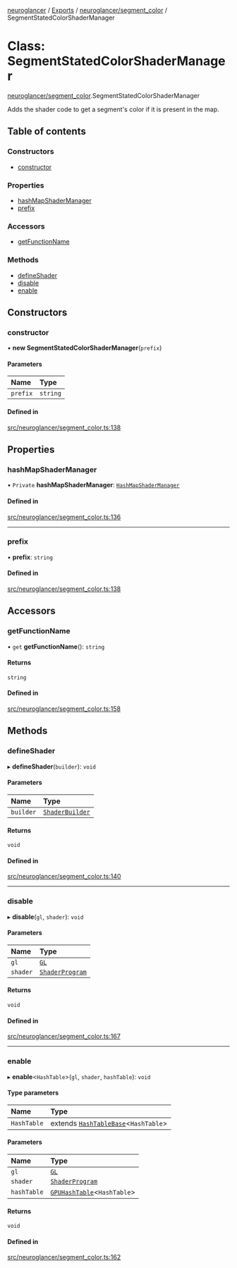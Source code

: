 [neuroglancer](../README.md) / [Exports](../modules.md) / [neuroglancer/segment\_color](../modules/neuroglancer_segment_color.md) / SegmentStatedColorShaderManager

# Class: SegmentStatedColorShaderManager

[neuroglancer/segment_color](../modules/neuroglancer_segment_color.md).SegmentStatedColorShaderManager

Adds the shader code to get a segment's color if it is present in the map.

## Table of contents

### Constructors

- [constructor](neuroglancer_segment_color.SegmentStatedColorShaderManager.md#constructor)

### Properties

- [hashMapShaderManager](neuroglancer_segment_color.SegmentStatedColorShaderManager.md#hashmapshadermanager)
- [prefix](neuroglancer_segment_color.SegmentStatedColorShaderManager.md#prefix)

### Accessors

- [getFunctionName](neuroglancer_segment_color.SegmentStatedColorShaderManager.md#getfunctionname)

### Methods

- [defineShader](neuroglancer_segment_color.SegmentStatedColorShaderManager.md#defineshader)
- [disable](neuroglancer_segment_color.SegmentStatedColorShaderManager.md#disable)
- [enable](neuroglancer_segment_color.SegmentStatedColorShaderManager.md#enable)

## Constructors

### constructor

• **new SegmentStatedColorShaderManager**(`prefix`)

#### Parameters

| Name | Type |
| :------ | :------ |
| `prefix` | `string` |

#### Defined in

[src/neuroglancer/segment_color.ts:138](https://github.com/ActiveBrainAtlas2/neuroglancer/blob/91617476/src/neuroglancer/segment_color.ts#L138)

## Properties

### hashMapShaderManager

• `Private` **hashMapShaderManager**: [`HashMapShaderManager`](neuroglancer_gpu_hash_shader.HashMapShaderManager.md)

#### Defined in

[src/neuroglancer/segment_color.ts:136](https://github.com/ActiveBrainAtlas2/neuroglancer/blob/91617476/src/neuroglancer/segment_color.ts#L136)

___

### prefix

• **prefix**: `string`

#### Defined in

[src/neuroglancer/segment_color.ts:138](https://github.com/ActiveBrainAtlas2/neuroglancer/blob/91617476/src/neuroglancer/segment_color.ts#L138)

## Accessors

### getFunctionName

• `get` **getFunctionName**(): `string`

#### Returns

`string`

#### Defined in

[src/neuroglancer/segment_color.ts:158](https://github.com/ActiveBrainAtlas2/neuroglancer/blob/91617476/src/neuroglancer/segment_color.ts#L158)

## Methods

### defineShader

▸ **defineShader**(`builder`): `void`

#### Parameters

| Name | Type |
| :------ | :------ |
| `builder` | [`ShaderBuilder`](neuroglancer_webgl_shader.ShaderBuilder.md) |

#### Returns

`void`

#### Defined in

[src/neuroglancer/segment_color.ts:140](https://github.com/ActiveBrainAtlas2/neuroglancer/blob/91617476/src/neuroglancer/segment_color.ts#L140)

___

### disable

▸ **disable**(`gl`, `shader`): `void`

#### Parameters

| Name | Type |
| :------ | :------ |
| `gl` | [`GL`](../interfaces/neuroglancer_webgl_context.GL.md) |
| `shader` | [`ShaderProgram`](neuroglancer_webgl_shader.ShaderProgram.md) |

#### Returns

`void`

#### Defined in

[src/neuroglancer/segment_color.ts:167](https://github.com/ActiveBrainAtlas2/neuroglancer/blob/91617476/src/neuroglancer/segment_color.ts#L167)

___

### enable

▸ **enable**<`HashTable`\>(`gl`, `shader`, `hashTable`): `void`

#### Type parameters

| Name | Type |
| :------ | :------ |
| `HashTable` | extends [`HashTableBase`](neuroglancer_gpu_hash_hash_table.HashTableBase.md)<`HashTable`\> |

#### Parameters

| Name | Type |
| :------ | :------ |
| `gl` | [`GL`](../interfaces/neuroglancer_webgl_context.GL.md) |
| `shader` | [`ShaderProgram`](neuroglancer_webgl_shader.ShaderProgram.md) |
| `hashTable` | [`GPUHashTable`](neuroglancer_gpu_hash_shader.GPUHashTable.md)<`HashTable`\> |

#### Returns

`void`

#### Defined in

[src/neuroglancer/segment_color.ts:162](https://github.com/ActiveBrainAtlas2/neuroglancer/blob/91617476/src/neuroglancer/segment_color.ts#L162)
